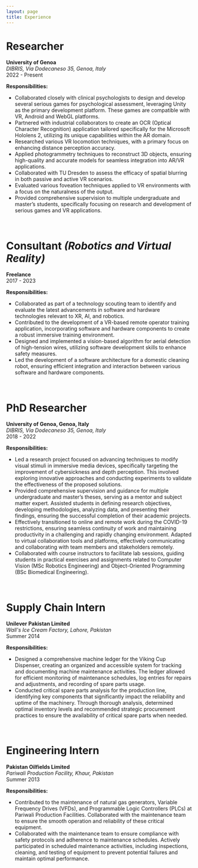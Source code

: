 ```yaml
---
layout: page
title: Experience
---
```


# Researcher
**University of Genoa**  
*DIBRIS, Via Dodecaneso 35, Genoa, Italy*  
2022 - Present  

**Responsibilities:**
- Collaborated closely with clinical psychologists to design and develop several serious games for psychological assessment, leveraging Unity as the primary development platform. These games are compatible with VR, Android and WebGL platforms.
- Partnered with industrial collaborators to create an OCR (Optical Character Recognition) application tailored specifically for the Microsoft Hololens 2, utilizing its unique capabilities within the AR domain.
- Researched various VR locomotion techniques, with a primary focus on enhancing distance perception accuracy.
- Applied photogrammetry techniques to reconstruct 3D objects, ensuring high-quality and accurate models for seamless integration into AR/VR applications.
- Collaborated with TU Dresden to assess the efficacy of spatial blurring in both passive and active VR scenarios.
- Evaluated various foveation techniques applied to VR environments with a focus on the naturalness of the output.
- Provided comprehensive supervision to multiple undergraduate and master’s students, specifically focusing on research and development of serious games and VR applications.

<br>

# Consultant *(Robotics and Virtual Reality)*  
**Freelance**  
2017 - 2023  

**Responsibilities:**
- Collaborated as part of a technology scouting team to identify and evaluate the latest advancements in software and hardware technologies relevant to XR, AI, and robotics.
- Contributed to the development of a VR-based remote operator training application, incorporating software and hardware components to create a robust immersive training environment.
- Designed and implemented a vision-based algorithm for aerial detection of high-tension wires, utilizing software development skills to enhance safety measures.
- Led the development of a software architecture for a domestic cleaning robot, ensuring efficient integration and interaction between various software and hardware components. 

<br>

# PhD Researcher
**University of Genoa, Genoa, Italy**   
*DIBRIS, Via Dodecaneso 35, Genoa, Italy*  
2018 - 2022  

**Responsibilities:**
- Led a research project focused on advancing techniques to modify visual stimuli in immersive media devices, specifically targeting the improvement of cybersickness and depth perception. This involved exploring innovative approaches and conducting experiments to validate the effectiveness of the proposed solutions.
- Provided comprehensive supervision and guidance for multiple undergraduate and master’s theses, serving as a mentor and subject matter expert. Assisted students in defining research objectives, developing methodologies, analyzing data, and presenting their findings, ensuring the successful completion of their academic projects.
- Effectively transitioned to online and remote work during the COVID-19 restrictions, ensuring seamless continuity of work and maintaining productivity in a challenging and rapidly changing environment. Adapted to virtual collaboration tools and platforms, effectively communicating and collaborating with team members and stakeholders remotely.
- Collaborated with course instructors to facilitate lab sessions, guiding students in practical exercises and assignments related to Computer Vision (MSc Robotics Engineering) and Object-Oriented Programming (BSc Biomedical Engineering).


<br>

# Supply Chain Intern
**Unilever Pakistan Limited**   
*Wall's Ice Cream Factory, Lahore, Pakistan*  
Summer 2014  

**Responsibilities:**
- Designed a comprehensive machine ledger for the Viking Cup Dispenser, creating an organized and accessible system for tracking and documenting machine maintenance activities. The ledger allowed for efficient monitoring of maintenance schedules, log entries for repairs and adjustments, and recording of spare parts usage.
- Conducted critical spare parts analysis for the production line, identifying key components that significantly impact the reliability and uptime of the machinery. Through thorough analysis, determined optimal inventory levels and recommended strategic procurement practices to ensure the availability of critical spare parts when needed.

<br>

# Engineering Intern
**Pakistan Oilfields Limited**   
*Pariwali Production Facility, Khaur, Pakistan*  
Summer 2013  

**Responsibilities:**
- Contributed to the maintenance of natural gas generators, Variable Frequency Drives (VFDs), and Programmable Logic Controllers (PLCs) at Pariwali Production Facilities. Collaborated with the maintenance team to ensure the smooth operation and reliability of these critical equipment.
- Collaborated with the maintenance team to ensure compliance with safety protocols and adherence to maintenance schedules. Actively participated in scheduled maintenance activities, including inspections, cleaning, and testing of equipment to prevent potential failures and maintain optimal performance.


